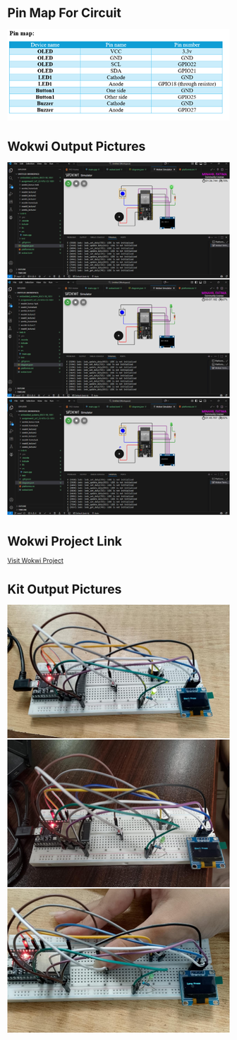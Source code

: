 <h1>Pin Map For Circuit</h1>
<img src="../screenshots/code-b-pin-map.png"alt="Description of image">
<br>
<h1>Wokwi Output Pictures</h1>
<img src="../screenshots/code-b-short-press.png"alt="Description of image">
<br>
<img src="../screenshots/code-b-short-press1.png"alt="Description of image">
<br>
<img src="../screenshots/code-b-long-press.png"alt="Description of image">
<br>

<h1>Wokwi Project Link</h1>
<a href="https://wokwi.com/projects/445578717475938305">Visit Wokwi Project</a>

<h1>Kit Output Pictures</h1>
<img src="../screenshots/code-b-led-on.jpg"alt="Description of image">
<br>
<img src="../screenshots/code-b-led-off.jpg"alt="Description of image">
<br>
<img src="../screenshots/code-b-buzzer.jpg"alt="Description of image">
<br>
